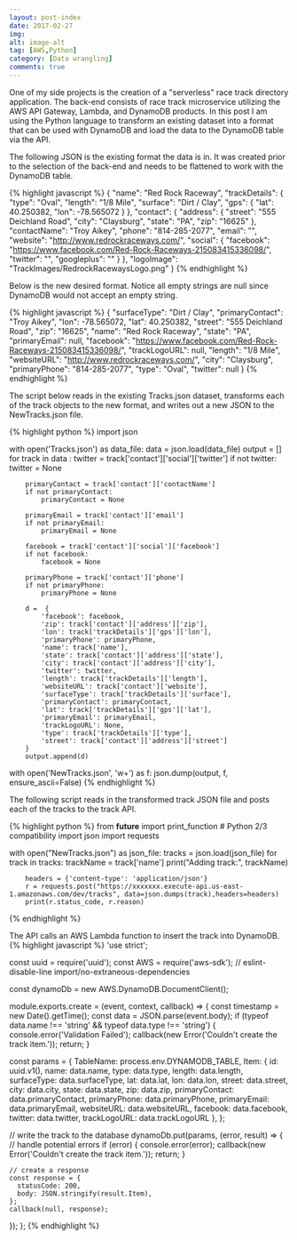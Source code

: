 ```yaml
---
layout: post-index
date: 2017-02-27
img: 
alt: image-alt
tag: [AWS,Python]
category: [Data wrangling]
comments: true
---
```

One of my side projects is the creation of a "serverless" race track directory application. The back-end consists
of race track microservice utilizing the AWS API Gateway, Lambda, and DynamoDB products. In this post I am using 
the Python language to transform an existing dataset into a format that can be used with DynamoDB and load the
data to the DynamoDB table via the API.

The following JSON is the existing format the data is in. It was created prior to the selection of the back-end
and needs to be flattened to work with the DynamoDB table.

{% highlight javascript %}
  {
    "name": "Red Rock Raceway",
    "trackDetails": {
      "type": "Oval",
      "length": "1/8 Mile",
      "surface": "Dirt / Clay",
      "gps": {
        "lat": 40.250382,
        "lon": -78.565072
      }
    },
    "contact": {
      "address": {
        "street": "555 Deichland Road",
        "city": "Claysburg",
        "state": "PA",
        "zip": "16625"
      },
      "contactName": "Troy Aikey",
      "phone": "814-285-2077",
      "email": "",
      "website": "http://www.redrockraceways.com/",
      "social": {
        "facebook": "https://www.facebook.com/Red-Rock-Raceways-215083415336098/",
        "twitter": "",
        "googleplus": ""
      }
    },
    "logoImage": "TrackImages/RedrockRacewaysLogo.png"
  }
  {% endhighlight %}

Below is the new desired format. Notice all empty strings are null since DynamoDB would not accept an empty string. 

{% highlight javascript %}
{
  "surfaceType": "Dirt / Clay",
  "primaryContact": "Troy Aikey",
  "lon": -78.565072,
  "lat": 40.250382,
  "street": "555 Deichland Road",
  "zip": "16625",
  "name": "Red Rock Raceway",
  "state": "PA",
  "primaryEmail": null,
  "facebook": "https://www.facebook.com/Red-Rock-Raceways-215083415336098/",
  "trackLogoURL": null,
  "length": "1/8 Mile",
  "websiteURL": "http://www.redrockraceways.com/",
  "city": "Claysburg",
  "primaryPhone": "814-285-2077",
  "type": "Oval",
  "twitter": null
}
{% endhighlight %}

The script below reads in the existing Tracks.json dataset, transforms each of the track 
objects to the new format, and writes out a new JSON to the NewTracks.json file. 

{% highlight python %}
import json

with open('Tracks.json') as data_file:
    data = json.load(data_file)
    output = []
    for track in data :
        twitter = track['contact']['social']['twitter']
        if not twitter:
            twitter = None

        primaryContact = track['contact']['contactName']
        if not primaryContact:
            primaryContact = None

        primaryEmail = track['contact']['email']
        if not primaryEmail:
            primaryEmail = None

        facebook = track['contact']['social']['facebook']
        if not facebook:
            facebook = None

        primaryPhone = track['contact']['phone']
        if not primaryPhone:
            primaryPhone = None

        d =  {
            'facebook': facebook,
            'zip': track['contact']['address']['zip'],
            'lon': track['trackDetails']['gps']['lon'],
            'primaryPhone': primaryPhone,
            'name': track['name'],
            'state': track['contact']['address']['state'],
            'city': track['contact']['address']['city'],
            'twitter': twitter,
            'length': track['trackDetails']['length'],
            'websiteURL': track['contact']['website'],
            'surfaceType': track['trackDetails']['surface'],
            'primaryContact': primaryContact,
            'lat': track['trackDetails']['gps']['lat'],
            'primaryEmail': primaryEmail,
            'trackLogoURL': None,
            'type': track['trackDetails']['type'],
            'street': track['contact']['address']['street']
        }
        output.append(d)
with open('NewTracks.json', 'w+') as f:
  json.dump(output, f, ensure_ascii=False)
{% endhighlight %}


The following script reads in the transformed track JSON file and posts each of the tracks to the track API. 


{% highlight python %}
from __future__ import print_function # Python 2/3 compatibility
import json
import requests

with open("NewTracks.json") as json_file:
    tracks = json.load(json_file)
    for track in tracks:
        trackName = track['name']
        print("Adding track:", trackName)

        headers = {'content-type': 'application/json'}
        r = requests.post("https://xxxxxxx.execute-api.us-east-1.amazonaws.com/dev/tracks", data=json.dumps(track),headers=headers)
        print(r.status_code, r.reason)
{% endhighlight %}

The API calls an AWS Lambda function to insert the track into DynamoDB.
{% highlight javascript %}
'use strict';

const uuid = require('uuid');
const AWS = require('aws-sdk'); // eslint-disable-line import/no-extraneous-dependencies

const dynamoDb = new AWS.DynamoDB.DocumentClient();

module.exports.create = (event, context, callback) => {
  const timestamp = new Date().getTime();
  const data = JSON.parse(event.body);
  if (typeof data.name !== 'string' && 
  typeof data.type !== 'string') {
    console.error('Validation Failed');
    callback(new Error('Couldn\'t create the track item.'));
    return;
  }

  const params = {
    TableName: process.env.DYNAMODB_TABLE,
    Item: {
      id: uuid.v1(),
      name: data.name,
      type: data.type,
      length: data.length,
      surfaceType: data.surfaceType,
      lat: data.lat,
      lon: data.lon,
      street: data.street,
      city: data.city,
      state: data.state,
      zip: data.zip,
      primaryContact: data.primaryContact,
      primaryPhone: data.primaryPhone,
      primaryEmail: data.primaryEmail,
      websiteURL: data.websiteURL,
      facebook: data.facebook,
      twitter: data.twitter,
      trackLogoURL: data.trackLogoURL
    },
  };

  // write the track to the database
  dynamoDb.put(params, (error, result) => {
    // handle potential errors
    if (error) {
      console.error(error);
      callback(new Error('Couldn\'t create the track item.'));
      return;
    }

    // create a response
    const response = {
      statusCode: 200,
      body: JSON.stringify(result.Item),
    };
    callback(null, response);
  });
};
{% endhighlight %}